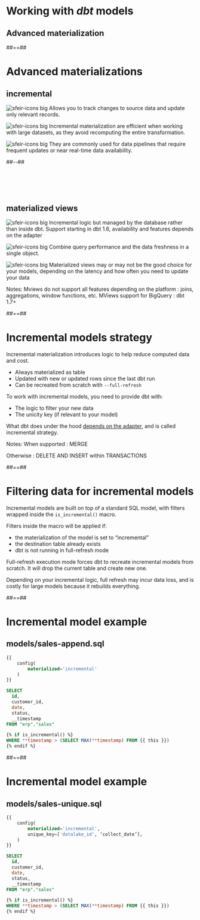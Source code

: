 <!-- .slide: class="transition"-->

# Working with _dbt_ models

## Advanced materialization

##==##

<!-- .slide: class="two-column" -->

# Advanced materializations

## incremental

![sfeir-icons big](plus-circle) <span style="vertical-align:top">Allows you to track changes to source data and update only relevant records.</span>

![sfeir-icons big](cpu) <span style="vertical-align:top">Incremental materialization are efficient when working with large datasets, as they avoid recomputing the entire transformation.</span>

![sfeir-icons big](watch) <span style="vertical-align:top">They are commonly used for data pipelines that require frequent updates or near real-time data availability.</span>

##--##

<!-- .slide: data-background="var(--black)" -->

# &nbsp;

## materialized views

![sfeir-icons big](clock) <span style="vertical-align:top">Incremental logic but managed by the database rather than inside dbt. Support starting in dbt 1.6, availability and features depends on the adapter</span>

![sfeir-icons big](git-commit) <span style="vertical-align:top">Combine query performance and the data freshness in a single object.</span>

![sfeir-icons big](refresh-cw) <span style="vertical-align:top">Materialized views may or may not be the good choice for your models, depending on the latency and how often you need to update your data</span>

Notes:
Mviews do not support all features depending on the platform : joins, aggregations, window functions, etc.
MViews support for BigQuery : dbt 1.7+

##==##

# Incremental models strategy

Incremental materialization introduces logic to help reduce computed data and cost.

- Always materialized as table
- Updated with new or updated rows since the last dbt run
- Can be recreated from scratch with `--full-refresh`

To work with incremental models, you need to provide dbt with:

- The logic to filter your new data
- The unicity key (if relevant to your model)

What dbt does under the hood [depends on the adapter](https://docs.getdbt.com/docs/build/incremental-models#supported-incremental-strategies-by-adapter), and is called incremental strategy.

Notes:
When supported : MERGE

Otherwise : DELETE AND INSERT within TRANSACTIONS

##==##

# Filtering data for incremental models

Incremental models are built on top of a standard SQL model, with filters wrapped inside the `is_incremental()` macro.

Filters inside the macro will be applied if:

- the materialization of the model is set to “incremental”
- the destination table already exists
- dbt is not running in full-refresh mode

Full-refresh execution mode forces dbt to recreate incremental models from scratch.
It will drop the current table and create new one.

Depending on your incremental logic, full refresh may incur data loss, and is costly for large models because it rebuilds everything.

<!-- .element: class="admonition info" -->

##==##

<!-- .slide: class="with-code max-height"-->

# Incremental model example

## models/sales-append.sql

```sql
{{
    config(
        materialized='incremental'
    )
}}

SELECT
  id,
  customer_id,
  date,
  status,
  __timestamp
FROM "erp"."sales"

{% if is_incremental() %}
WHERE **timestamp > (SELECT MAX(**timestamp) FROM {{ this }})
{% endif %}
```

##==##

<!-- .slide: class="with-code max-height"-->

# Incremental model example

## models/sales-unique.sql

```sql
{{
    config(
        materialized='incremental',
        unique_key=['datalake_id', ‘collect_date’],
    )
}}

SELECT
  id,
  customer_id,
  date,
  status,
  __timestamp
FROM "erp"."sales"

{% if is_incremental() %}
WHERE **timestamp > (SELECT MAX(**timestamp) FROM {{ this }})
{% endif %}
```
